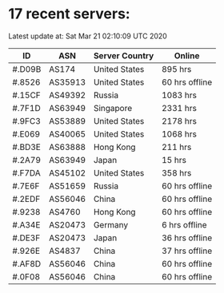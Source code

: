 # 17 recent servers:

Latest update at: Sat Mar 21 02:10:09 UTC 2020

| ID | ASN | Server Country | Online |
| -- | --- | -------------- | ------ |
| #.D09B | AS174 | United States | 895 hrs |
| #.8526 | AS35913 | United States | 60 hrs offline |
| #.15CF | AS49392 | Russia | 1083 hrs |
| #.7F1D | AS63949 | Singapore | 2331 hrs |
| #.9FC3 | AS53889 | United States | 2178 hrs |
| #.E069 | AS40065 | United States | 1068 hrs |
| #.BD3E | AS63888 | Hong Kong | 211 hrs |
| #.2A79 | AS63949 | Japan | 15 hrs |
| #.F7DA | AS45102 | United States | 358 hrs |
| #.7E6F | AS51659 | Russia | 60 hrs offline |
| #.2EDF | AS56046 | China | 60 hrs offline |
| #.9238 | AS4760 | Hong Kong | 60 hrs offline |
| #.A34E | AS20473 | Germany | 6 hrs offline |
| #.DE3F | AS20473 | Japan | 36 hrs offline |
| #.926E | AS4837 | China | 37 hrs offline |
| #.AF8D | AS56046 | China | 60 hrs offline |
| #.0F08 | AS56046 | China | 60 hrs offline |

